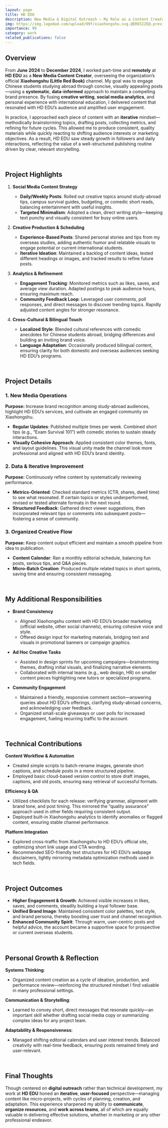 ```yaml
---
layout: page
title: HD EDU
description: New Media & Digital Outreach – My Role as a Content Creator & Marketer
img: https://img.logodad.com/upload/09f/xiaohongshu.svg.@ERESIZE@.preview.png
importance: 99
category: work
related_publications: false
---
```


## Overview

From **June 2024** to **December 2024**, I worked part-time and **remotely** at **HD EDU** as a **New Media Content Creator**, overseeing the organization’s official **Xiaohongshu (Little Red Book)** channel. My goal was to engage Chinese students studying abroad through concise, visually appealing posts—using a **systematic**, **data-informed** approach to maintain a compelling brand presence. By fusing **creative writing**, **social media analytics**, and personal experience with international education, I delivered content that resonated with HD EDU’s audience and amplified user engagement.

In practice, I approached each piece of content with an **iterative** mindset—methodically brainstorming topics, drafting posts, collecting metrics, and refining for future cycles. This allowed me to produce consistent, quality materials while quickly reacting to shifting audience interests or marketing objectives. As a result, HD EDU saw steady growth in followers and daily interactions, reflecting the value of a well-structured publishing routine driven by clear, relevant storytelling.

<br>

## Project Highlights

1. **Social Media Content Strategy**

   - **Daily/Weekly Posts**: Rolled out creative topics around study-abroad tips, campus survival guides, budgeting, or comedic short reads, balancing entertainment with useful insights.
   - **Targeted Minimalism**: Adopted a clean, direct writing style—keeping text punchy and visually consistent for busy online users.

2. **Creative Production & Scheduling**

   - **Experience-Based Posts**: Shared personal stories and tips from my overseas studies, adding authentic humor and relatable visuals to engage potential or current international students.
   - **Iterative Ideation**: Maintained a backlog of content ideas, tested different headings or images, and tracked results to refine future posts.

3. **Analytics & Refinement**

   - **Engagement Tracking**: Monitored metrics such as likes, saves, and average view duration. Adapted postings to peak audience hours, ensuring maximum reach.
   - **Community Feedback Loop**: Leveraged user comments, poll responses, and direct messages to discover trending topics. Rapidly adjusted content angles for stronger resonance.

4. **Cross-Cultural & Bilingual Touch**

   - **Localized Style**: Blended cultural references with comedic anecdotes for Chinese students abroad, bridging differences and building an inviting brand voice.
   - **Language Adaptation**: Occasionally produced bilingual content, ensuring clarity for both domestic and overseas audiences seeking HD EDU’s programs.

<br>

## Project Details

### 1. New Media Operations

**Purpose:** Increase brand recognition among study-abroad audiences, highlight HD EDU’s services, and cultivate an engaged community on Xiaohongshu.

- **Regular Updates**: Published multiple times per week. Combined short tips (e.g., “Exam Survival 101”) with comedic stories to sustain steady interactions.
- **Visually Cohesive Approach**: Applied consistent color themes, fonts, and layout guidelines. This visual unity made the channel look more professional and aligned with HD EDU’s brand identity.

### 2. Data & Iterative Improvement

**Purpose:** Continuously refine content by systematically reviewing performance.

- **Metrics-Oriented**: Checked standard metrics (CTR, shares, dwell time) to see what resonated. If certain topics or styles underperformed, revised or tested alternate formats in the next round.
- **Structured Feedback**: Gathered direct viewer suggestions, then incorporated relevant tips or comments into subsequent posts—fostering a sense of community.

### 3. Organized Creative Flow

**Purpose:** Keep content output efficient and maintain a smooth pipeline from idea to publication.

- **Content Calendar**: Ran a monthly editorial schedule, balancing fun posts, serious tips, and Q&A pieces.
- **Micro-Batch Creation**: Produced multiple related topics in short sprints, saving time and ensuring consistent messaging.

<br>

## My Additional Responsibilities

- **Brand Consistency**

  - Aligned Xiaohongshu content with HD EDU’s broader marketing (official website, other social channels), ensuring cohesive voice and style.
  - Offered design input for marketing materials, bridging text and visuals in promotional banners or campaign graphics.

- **Ad Hoc Creative Tasks**

  - Assisted in design sprints for upcoming campaigns—brainstorming themes, drafting initial visuals, and finalizing narrative elements.
  - Collaborated with internal teams (e.g., web design, HR) on smaller content pieces highlighting new tutors or specialized programs.

- **Community Engagement**

  - Maintained a friendly, responsive comment section—answering queries about HD EDU’s offerings, clarifying study-abroad concerns, and acknowledging user feedback.
  - Organized small-scale giveaways or user polls for increased engagement, fueling recurring traffic to the account.

<br>

## Technical Contributions

**Content Workflow & Automation**

- Created simple scripts to batch-rename images, generate short captions, and schedule posts in a more structured pipeline.
- Employed basic cloud-based version control to store draft images, captions, and old posts, ensuring easy retrieval of successful formats.

**Efficiency & QA**

- Utilized checklists for each release: verifying grammar, alignment with brand tone, and post timing. This mirrored the “quality assurance” approach used in other fields requiring consistent output.
- Deployed built-in Xiaohongshu analytics to identify anomalies or flagged content, ensuring stable channel performance.

**Platform Integration**

- Explored cross-traffic from Xiaohongshu to HD EDU’s official site, optimizing short link usage and CTA wording.
- Recommended SEO-friendly text structures for HD EDU’s webpage disclaimers, lightly mirroring metadata optimization methods used in tech fields.

<br>

## Project Outcomes

- **Higher Engagement & Growth**: Achieved visible increases in likes, saves, and comments, steadily building a loyal follower base.
- **Unified Brand Image**: Maintained consistent color palettes, text style, and brand persona, thereby boosting user trust and channel recognition.
- **Enhanced Community Spirit**: Through warm, user-centric posts and helpful advice, the account became a supportive space for prospective or current overseas students.

<br>

## Personal Growth & Reflection

**Systems Thinking**:

- Organized content creation as a cycle of ideation, production, and performance review—reinforcing the structured mindset I find valuable in many professional settings.

**Communication & Storytelling**:

- Learned to convey short, direct messages that resonate quickly—an important skill whether drafting social media copy or summarizing complex ideas for any project team.

**Adaptability & Responsiveness**:

- Managed shifting editorial calendars and user interest trends. Balanced creativity with real-time feedback, ensuring posts remained timely and user-relevant.

<br>

## Final Thoughts

Though centered on **digital outreach** rather than technical development, my work at **HD EDU** honed an **iterative**, **user-focused** perspective—managing content like micro-projects, with cycles of planning, creation, and adaptation. This experience sharpened my ability to **communicate**, **organize resources**, and **work across teams**, all of which are equally valuable in delivering effective solutions, whether in marketing or any other professional endeavor.
